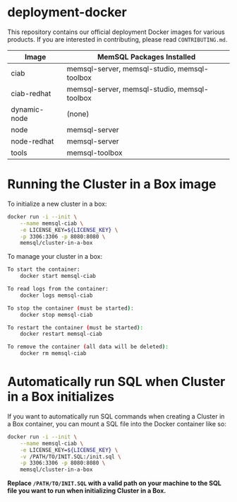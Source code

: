 # deployment-docker

This repository contains our official deployment Docker images for various products.
If you are interested in contributing, please read `CONTRIBUTING.md`.

| Image        | MemSQL Packages Installed                    |
| ------------ | -------------------------------------------- |
| ciab         | memsql-server, memsql-studio, memsql-toolbox |
| ciab-redhat  | memsql-server, memsql-studio, memsql-toolbox |
| dynamic-node | (none)                                       |
| node         | memsql-server                                |
| node-redhat  | memsql-server                                |
| tools        | memsql-toolbox                               |

# Running the Cluster in a Box image

To initialize a new cluster in a box:

```bash
docker run -i --init \
    --name memsql-ciab \
    -e LICENSE_KEY=${LICENSE_KEY} \
    -p 3306:3306 -p 8080:8080 \
    memsql/cluster-in-a-box
```

To manage your cluster in a box:

```bash
To start the container:
    docker start memsql-ciab

To read logs from the container:
    docker logs memsql-ciab

To stop the container (must be started):
    docker stop memsql-ciab

To restart the container (must be started):
    docker restart memsql-ciab

To remove the container (all data will be deleted):
    docker rm memsql-ciab
```

# Automatically run SQL when Cluster in a Box initializes

If you want to automatically run SQL commands when creating a Cluster in a Box
container, you can mount a SQL file into the Docker container like so:

```bash
docker run -i --init \
    --name memsql-ciab \
    -e LICENSE_KEY=${LICENSE_KEY} \
    -v /PATH/TO/INIT.SQL:/init.sql \
    -p 3306:3306 -p 8080:8080 \
    memsql/cluster-in-a-box
```

**Replace `/PATH/TO/INIT.SQL` with a valid path on your machine to the SQL file
you want to run when initializing Cluster in a Box.**
